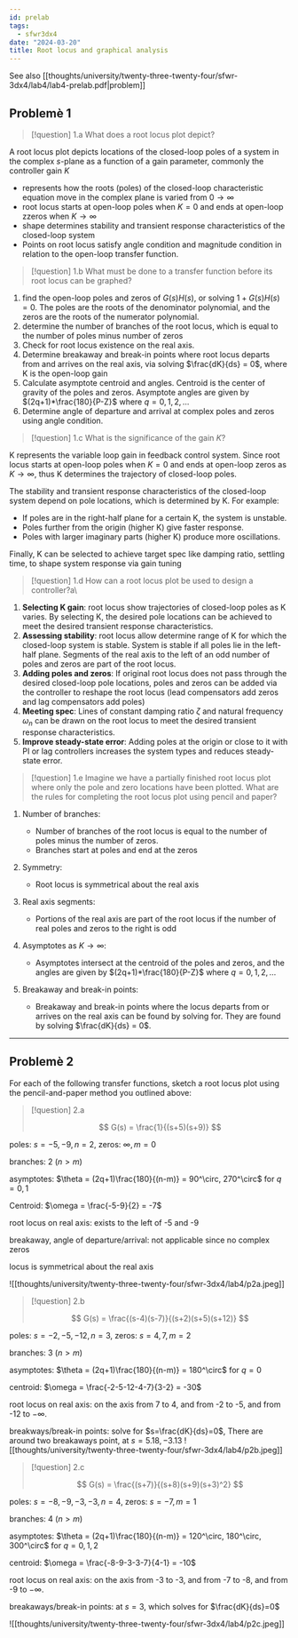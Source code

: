```yaml
---
id: prelab
tags:
  - sfwr3dx4
date: "2024-03-20"
title: Root locus and graphical analysis
---
```


See also [[thoughts/university/twenty-three-twenty-four/sfwr-3dx4/lab4/lab4-prelab.pdf|problem]]

## Problemè 1

> [!question] 1.a
> What does a root locus plot depict?

A root locus plot depicts locations of the closed-loop poles of a system in the complex $s$-plane as a function of a gain parameter, commonly the controller gain $K$

- represents how the roots (poles) of the closed-loop characteristic equation move in the complex plane is varied from $0 \to \infty$
- root locus starts at open-loop poles when $K=0$ and ends at open-loop zzeros when $K \to \infty$
- shape determines stability and transient response characteristics of the closed-loop system
- Points on root locus satisfy angle condition and magnitude condition in relation to the open-loop transfer function.

> [!question] 1.b
> What must be done to a transfer function before its root locus can be graphed?

1. find the open-loop poles and zeros of $G(s)H(s)$, or solving $1+G(s)H(s)=0$. The poles are the roots of the denominator polynomial, and the zeros are the roots of the numerator polynomial.
2. determine the number of branches of the root locus, which is equal to the number of poles minus number of zeros
3. Check for root locus existence on the real axis.
4. Determine breakaway and break-in points where root locus departs from and arrives on the real axis, via solving $\frac{dK}{ds} = 0$, where K is the open-loop gain
5. Calculate asymptote centroid and angles. Centroid is the center of gravity of the poles and zeros. Asymptote angles are given by $(2q+1)*\frac{180}{P-Z}$ where $q=0,1,2,\dots$
6. Determine angle of departure and arrival at complex poles and zeros using angle condition.

> [!question] 1.c
> What is the significance of the gain $K$?

K represents the variable loop gain in feedback control system. Since root locus starts at open-loop poles when $K=0$ and ends at open-loop zeros as $K \to \infty$, thus K determines the trajectory of closed-loop poles.

The stability and transient response characteristics of the closed-loop system depend on pole locations, which is determined by K. For example:

- If poles are in the right-half plane for a certain K, the system is unstable.
- Poles further from the origin (higher K) give faster response.
- Poles with larger imaginary parts (higher K) produce more oscillations.

Finally, K can be selected to achieve target spec like damping ratio, settling time, to shape system response via gain tuning

> [!question] 1.d
> How can a root locus plot be used to design a controller?a\

1. **Selecting K gain**: root locus show trajectories of closed-loop poles as K varies. By selecting K, the desired pole locations can be achieved to meet the desired transient response characteristics.
2. **Assessing stability**: root locus allow determine range of K for which the closed-loop system is stable. System is stable if all poles lie in the left-half plane. Segments of the real axis to the left of an odd number of poles and zeros are part of the root locus.
3. **Adding poles and zeros**: If original root locus does not pass through the desired closed-loop pole locations, poles and zeros can be added via the controller to reshape the root locus (lead compensators add zeros and lag compensators add poles)
4. **Meeting spec**: Lines of constant damping ratio $\zeta$ and natural frequency $\omega_n$ can be drawn on the root locus to meet the desired transient response characteristics.
5. **Improve steady-state error**: Adding poles at the origin or close to it with PI or lag controllers increases the system types and reduces steady-state error.

> [!question] 1.e
> Imagine we have a partially finished root locus plot where only the pole and zero locations have been plotted. What are the rules for completing the root locus plot using pencil and paper?

1. Number of branches:

   - Number of branches of the root locus is equal to the number of poles minus the number of zeros.
   - Branches start at poles and end at the zeros

2. Symmetry:

   - Root locus is symmetrical about the real axis

3. Real axis segments:

   - Portions of the real axis are part of the root locus if the number of real poles and zeros to the right is odd

4. Asymptotes as $K \to \infty$:

   - Asymptotes intersect at the centroid of the poles and zeros, and the angles are given by $(2q+1)*\frac{180}{P-Z}$ where $q=0,1,2,\dots$

5. Breakaway and break-in points:
   - Breakaway and break-in points where the locus departs from or arrives on the real axis can be found by solving for. They are found by solving $\frac{dK}{ds} = 0$.

---

## Problemè 2

For each of the following transfer functions, sketch a root locus plot using the pencil-and-paper method you outlined above:

> [!question] 2.a
>
> $$
> G(s) = \frac{1}{(s+5)(s+9)}
> $$

poles: $s=-5, -9, n=2$, zeros: $\infty, m=0$

branches: 2 ($n>m$)

asymptotes: $\theta = (2q+1)\frac{180}{(n-m)} = 90^\circ, 270^\circ$ for $q=0,1$

Centroid: $\omega = \frac{-5-9}{2} = -7$

root locus on real axis: exists to the left of -5 and -9

breakaway, angle of departure/arrival: not applicable since no complex zeros

locus is symmetrical about the real axis

![[thoughts/university/twenty-three-twenty-four/sfwr-3dx4/lab4/p2a.jpeg]]

> [!question] 2.b
>
> $$
> G(s) = \frac{(s-4)(s-7)}{(s+2)(s+5)(s+12)}
> $$

poles: $s=-2, -5, -12, n=3$, zeros: $s=4, 7, m=2$

branches: 3 ($n>m$)

asymptotes: $\theta = (2q+1)\frac{180}{(n-m)} = 180^\circ$ for $q=0$

centroid: $\omega = \frac{-2-5-12-4-7}{3-2} = -30$

root locus on real axis: on the axis from 7 to 4, and from -2 to -5, and from -12 to $-\infty$.

breakways/break-in points: solve for $s=\frac{dK}{ds}=0$, There are around two breakaways point, at $s=5.18, -3.13$
![[thoughts/university/twenty-three-twenty-four/sfwr-3dx4/lab4/p2b.jpeg]]

> [!question] 2.c
>
> $$
> G(s) = \frac{(s+7)}{(s+8)(s+9)(s+3)^2}
> $$

poles: $s=-8, -9, -3, -3, n=4$, zeros: $s=-7, m=1$

branches: 4 ($n>m$)

asymptotes: $\theta = (2q+1)\frac{180}{(n-m)} = 120^\circ, 180^\circ, 300^\circ$ for $q=0,1,2$

centroid: $\omega = \frac{-8-9-3-3-7}{4-1} = -10$

root locus on real axis: on the axis from -3 to -3, and from -7 to -8, and from -9 to $-\infty$.

breakaways/break-in points: at $s=3$, which solves for $\frac{dK}{ds}=0$

![[thoughts/university/twenty-three-twenty-four/sfwr-3dx4/lab4/p2c.jpeg]]
